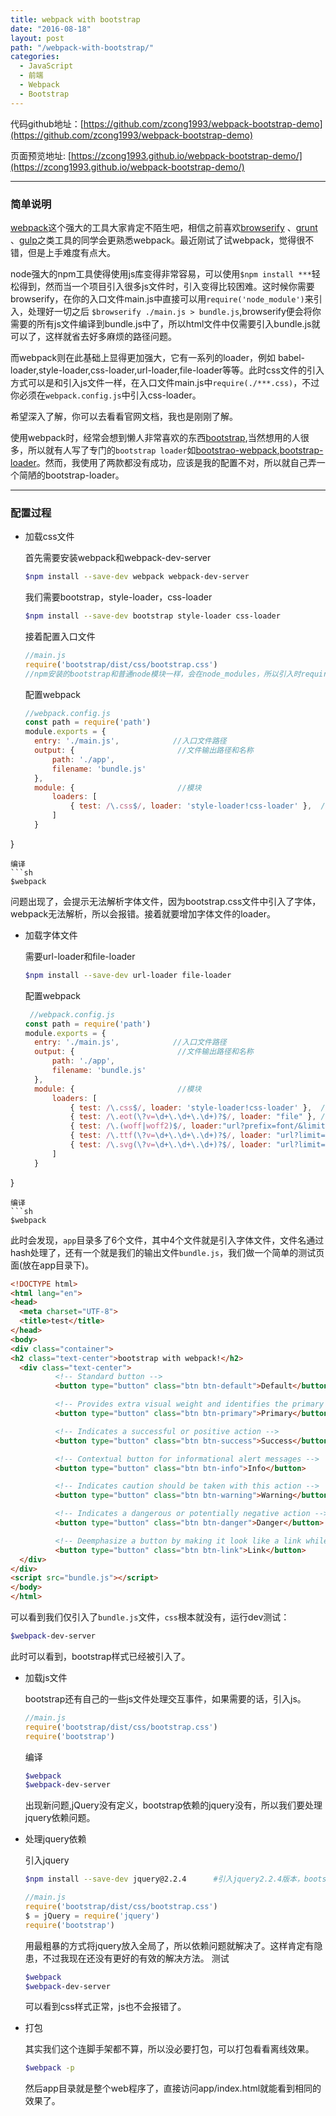 ```yaml
---
title: webpack with bootstrap
date: "2016-08-18"
layout: post
path: "/webpack-with-bootstrap/"
categories:
  - JavaScript
  - 前端
  - Webpack
  - Bootstrap
---
```


代码github地址：[https://github.com/zcong1993/webpack-bootstrap-demo](https://github.com/zcong1993/webpack-bootstrap-demo)

页面预览地址: [https://zcong1993.github.io/webpack-bootstrap-demo/](https://zcong1993.github.io/webpack-bootstrap-demo/)

<!--more-->

***

### 简单说明

[webpack](https://webpack.github.io/)这个强大的工具大家肯定不陌生吧，相信之前喜欢[browserify](http://browserify.org/) 、[grunt](http://gruntjs.com/) 、[gulp](http://gulpjs.com/)之类工具的同学会更熟悉webpack。最近刚试了试webpack，觉得很不错，但是上手难度有点大。

node强大的npm工具使得使用js库变得非常容易，可以使用`$npm install ***`轻松得到，然而当一个项目引入很多js文件时，引入变得比较困难。这时候你需要browserify，在你的入口文件main.js中直接可以用`require('node_module')`来引入，处理好一切之后 `$browserify ./main.js > bundle.js`,browserify便会将你需要的所有js文件编译到bundle.js中了，所以html文件中仅需要引入bundle.js就可以了，这样就省去好多麻烦的路径问题。

而webpack则在此基础上显得更加强大，它有一系列的loader，例如 babel-loader,style-loader,css-loader,url-loader,file-loader等等。此时css文件的引入方式可以是和引入js文件一样，在入口文件main.js中`require(./***.css)`，不过你必须在`webpack.config.js`中引入css-loader。

希望深入了解，你可以去看看官网文档，我也是刚刚了解。

使用webpack时，经常会想到懒人非常喜欢的东西[bootstrap](http://www.bootcss.com/),当然想用的人很多，所以就有人写了专门的`bootstrap loader`如[bootstrao-webpack](https://www.npmjs.com/package/bootstrap-webpack),[bootstrap-loader](https://www.npmjs.com/package/bootstrap-loader)。然而，我使用了两款都没有成功，应该是我的配置不对，所以就自己弄一个简陋的bootstrap-loader。

***

### 配置过程

* 加载css文件

  首先需要安装webpack和webpack-dev-server
  ```sh
  $npm install --save-dev webpack webpack-dev-server
  ```
  我们需要bootstrap，style-loader，css-loader
  ```sh
  $npm install --save-dev bootstrap style-loader css-loader
  ```
  接着配置入口文件
  ```js
  //main.js
  require('bootstrap/dist/css/bootstrap.css')
  //npm安装的bootstrap和普通node模块一样，会在node_modules，所以引入时require('bootstrap')就是这个路径，我们需要的是dist里面的css文件
  ```
  配置webpack
  ```js
  //webpack.config.js
  const path = require('path')
  module.exports = {
    entry: './main.js',            //入口文件路径
    output: {                       //文件输出路径和名称
        path: './app',
        filename: 'bundle.js'
    },
    module: {                       //模块
        loaders: [
            { test: /\.css$/, loader: 'style-loader!css-loader' },  //css-loader
        ]
    }
}
  ```
  编译
  ```sh
  $webpack
  ```
  问题出现了，会提示无法解析字体文件，因为bootstrap.css文件中引入了字体，webpack无法解析，所以会报错。接着就要增加字体文件的loader。

* 加载字体文件

  需要url-loader和file-loader
  ```sh
  $npm install --save-dev url-loader file-loader
  ```
  配置webpack
  ```js
   //webpack.config.js
  const path = require('path')
  module.exports = {
    entry: './main.js',            //入口文件路径
    output: {                       //文件输出路径和名称
        path: './app',
        filename: 'bundle.js'
    },
    module: {                       //模块
        loaders: [
            { test: /\.css$/, loader: 'style-loader!css-loader' },  //css-loader
            { test: /\.eot(\?v=\d+\.\d+\.\d+)?$/, loader: "file" }, //分别匹配4中文件分别用url-loder和file-loader解析
            { test: /\.(woff|woff2)$/, loader:"url?prefix=font/&limit=5000" },
            { test: /\.ttf(\?v=\d+\.\d+\.\d+)?$/, loader: "url?limit=10000&mimetype=application/octet-stream" },
            { test: /\.svg(\?v=\d+\.\d+\.\d+)?$/, loader: "url?limit=10000&mimetype=image/svg+xml" },
        ]
    }
}
  ```
  编译
  ```sh
  $webpack
  ```
  此时会发现，`app`目录多了6个文件，其中4个文件就是引入字体文件，文件名通过hash处理了，还有一个就是我们的输出文件`bundle.js`，我们做一个简单的测试页面(放在app目录下)。
  ```html
  <!DOCTYPE html>
<html lang="en">
<head>
    <meta charset="UTF-8">
    <title>test</title>
</head>
<body>
<div class="container">
<h2 class="text-center">bootstrap with webpack!</h2>
    <div class="text-center">
            <!-- Standard button -->
            <button type="button" class="btn btn-default">Default</button>

            <!-- Provides extra visual weight and identifies the primary action in a set of buttons -->
            <button type="button" class="btn btn-primary">Primary</button>

            <!-- Indicates a successful or positive action -->
            <button type="button" class="btn btn-success">Success</button>

            <!-- Contextual button for informational alert messages -->
            <button type="button" class="btn btn-info">Info</button>

            <!-- Indicates caution should be taken with this action -->
            <button type="button" class="btn btn-warning">Warning</button>

            <!-- Indicates a dangerous or potentially negative action -->
            <button type="button" class="btn btn-danger">Danger</button>

            <!-- Deemphasize a button by making it look like a link while maintaining button behavior -->
            <button type="button" class="btn btn-link">Link</button>
    </div>
</div>
<script src="bundle.js"></script>
</body>
</html>
  ```
  可以看到我们仅引入了`bundle.js`文件，`css`根本就没有，运行dev测试：
  ```sh
  $webpack-dev-server
  ```
  此时可以看到，bootstrap样式已经被引入了。

* 加载js文件

  bootstrap还有自己的一些js文件处理交互事件，如果需要的话，引入js。
  ```js
  //main.js
  require('bootstrap/dist/css/bootstrap.css')
  require('bootstrap')
  ```
  编译
  ```sh
  $webpack
  $webpack-dev-server
  ```
  出现新问题,jQuery没有定义，bootstrap依赖的jquery没有，所以我们要处理jquery依赖问题。

* 处理jquery依赖

  引入jquery
  ```sh
  $npm install --save-dev jquery@2.2.4      #引入jquery2.2.4版本，bootstrap3不支持3.0以上的jquery，直接npm jquery时3.1.0版本
  ```
  ```js
  //main.js
  require('bootstrap/dist/css/bootstrap.css')
  $ = jQuery = require('jquery')
  require('bootstrap')
  ```
  用最粗暴的方式将jquery放入全局了，所以依赖问题就解决了。这样肯定有隐患，不过我现在还没有更好的有效的解决方法。
  测试
  ```sh
  $webpack
  $webpack-dev-server
  ```
  可以看到css样式正常，js也不会报错了。

* 打包

  其实我们这个连脚手架都不算，所以没必要打包，可以打包看看离线效果。
  ```sh
  $webpack -p
  ```
  然后app目录就是整个web程序了，直接访问app/index.html就能看到相同的效果了。

